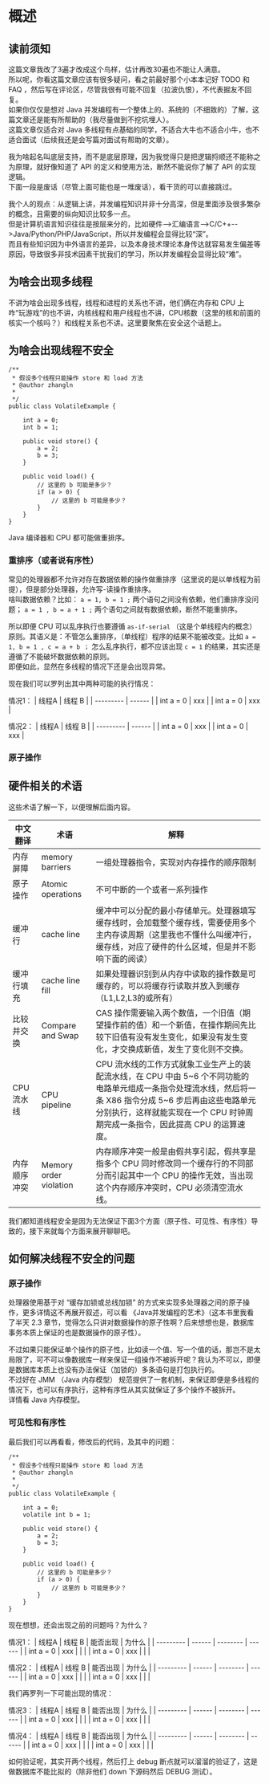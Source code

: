# 概述

## 读前须知

这篇文章我改了3遍才改成这个鸟样，估计再改30遍也不能让人满意。  
所以呢，你看这篇文章应该有很多疑问，看之前最好那个小本本记好 TODO 和 FAQ ，然后写在评论区，尽管我很有可能不回复（拉波仇恨），不代表掘友不回复。  
如果你仅仅是想对 Java 并发编程有一个整体上的、系统的（不细致的）了解，这篇文章还是能有所帮助的（我尽量做到不挖坑埋人）。  
这篇文章仅适合对 Java 多线程有点基础的同学，不适合大牛也不适合小牛，也不适合面试（后续我还是会写篇对面试有帮助的文章）。  

我为啥起名叫底层支持，而不是底层原理，因为我觉得只是把逻辑捋顺还不能称之为原理，就好像知道了 API 的定义和使用方法，断然不能说你了解了 API 的实现逻辑。  
下面一段是废话（尽管上面可能也是一堆废话），看干货的可以直接跳过。  

我个人的观点：从逻辑上讲，并发编程知识并非十分高深，但是里面涉及很多繁杂的概念，且需要的纵向知识比较多一点。  
但是计算机语言知识往往是按层来分的，比如硬件-->汇编语言-->C/C++-->Java/Python/PHP/JavaScript，所以并发编程会显得比较“深”。  
而且有些知识因为中外语言的差异，以及本身技术理论本身传达就容易发生偏差等原因，导致很多非技术因素干扰我们的学习，所以并发编程会显得比较“难”。  

## 为啥会出现多线程

不讲为啥会出现多线程，线程和进程的关系也不讲，他们俩在内存和 CPU 上咋“玩游戏”的也不讲，内核线程和用户线程也不讲，CPU核数（这里的核和前面的核实一个核吗？）和线程关系也不讲。这里要聚焦在安全这个话题上。  

## 为啥会出现线程不安全

```
/**
 * 假设多个线程只能操作 store 和 load 方法
 * @author zhangln
 *
 */
public class VolatileExample {

    int a = 0;
    int b = 1;

    public void store() {
        a = 2;
        b = 3;
    }

    public void load() {
        // 这里的 b 可能是多少？
        if (a > 0) {
            // 这里的 b 可能是多少？
        }
    }
}
``` 

Java 编译器和 CPU 都可能做重排序。  

### 重排序（或者说有序性）

常见的处理器都不允许对存在数据依赖的操作做重排序（这里说的是以单线程为前提），但是部分处理器，允许写-读操作重排序。  
啥叫数据依赖？比如： `a = 1, b = 1 ;` 两个语句之间没有依赖，他们重排序没问题； `a = 1 , b = a + 1 ;` 两个语句之间就有数据依赖，断然不能重排序。  

所以即便 CPU 可以乱序执行也要遵循 `as-if-serial` （这是个单线程内的概念） 原则。其语义是：不管怎么重排序，（单线程）程序的结果不能被改变。比如 `a = 1, b = 1 , c = a + b ；` 怎么乱序执行，都不应该出现 `c = 1` 的结果，其实还是遵循了不能破坏数据依赖的原则。  
即便如此，显然在多线程的情况下还是会出现异常。

现在我们可以罗列出其中两种可能的执行情况： 

情况1：
| 线程A     | 线程 B |
| --------- | ------ |
| int a = 0 | xxx    |
| int a = 0 | xxx    |

情况2：
| 线程A     | 线程 B |
| --------- | ------ |
| int a = 0 | xxx    |
| int a = 0 | xxx    |

### 原子操作

## 硬件相关的术语

这些术语了解一下，以便理解后面内容。

| 中文翻译     | 术语                   | 解释                                                                                                                                                                                                                                         |
| ------------ | ---------------------- | -------------------------------------------------------------------------------------------------------------------------------------------------------------------------------------------------------------------------------------------- |
| 内存屏障     | memory barriers        | 一组处理器指令，实现对内存操作的顺序限制                                                                                                                                                                                                     |
| 原子操作     | Atomic operations      | 不可中断的一个或者一系列操作                                                                                                                                                                                                                 |
| 缓冲行       | cache line             | 缓冲中可以分配的最小存储单元。处理器填写缓存线时，会加载整个缓存线，需要使用多个主内存读周期（这里我也不懂什么叫缓冲行，缓存线，对应了硬件的什么区域，但是并不影响下面的阅读）                                                               |
| 缓冲行填充   | cache line fill        | 如果处理器识别到从内存中读取的操作数是可缓存的，可以将缓存行读取并放入到缓存（L1,L2,L3的或所有）                                                                                                                                             |
| 比较并交换   | Compare and Swap       | CAS 操作需要输入两个数值，一个旧值（期望操作前的值）和一个新值，在操作期间先比较下旧值有没有发生变化，如果没有发生变化，才交换成新值，发生了变化则不交换。                                                                                   |
| CPU 流水线   | CPU pipeline           | CPU 流水线的工作方式就象工业生产上的装配流水线，在 CPU 中由 5~6 个不同功能的电路单元组成一条指令处理流水线，然后将一条 X86 指令分成 5~6 步后再由这些电路单元分别执行，这样就能实现在一个 CPU 时钟周期完成一条指令，因此提高 CPU 的运算速度。 |
| 内存顺序冲突 | Memory order violation | 内存顺序冲突一般是由假共享引起，假共享是指多个 CPU 同时修改同一个缓存行的不同部分而引起其中一个 CPU 的操作无效，当出现这个内存顺序冲突时，CPU 必须清空流水线。                                                                               |

我们都知道线程安全是因为无法保证下面3个方面（原子性、可见性、有序性）导致的，接下来就每个方面来展开聊聊吧。  

## 如何解决线程不安全的问题

### 原子操作

处理器使用基于对 “缓存加锁或总线加锁” 的方式来实现多处理器之间的原子操作，更多详情这不再展开叙述，可以看 《Java并发编程的艺术》（这本书里我看了半天 2.3 章节，觉得怎么只讲对数据操作的原子性啊？后来想想也是，数据库事务本质上保证的也是数据操作的原子性）。  

不过如果只能保证单个操作的原子性，比如读一个值、写一个值的话，那岂不是太局限了，可不可以像数据库一样来保证一组操作不被拆开呢？我认为不可以，即便是数据库本质上也没有办法保证（加锁的）多条语句是打包执行的。  
不过好在 JMM （Java 内存模型） 规范提供了一套机制，来保证即便是多线程的情况下，也可以有序执行，这种有序性从其实就保证了多个操作不被拆开。  
详情看 Java 内存模型。  

### 可见性和有序性









最后我们可以再看看，修改后的代码，及其中的问题：

```
/**
 * 假设多个线程只能操作 store 和 load 方法
 * @author zhangln
 *
 */
public class VolatileExample {

    int a = 0;
    volatile int b = 1;

    public void store() {
        a = 2;
        b = 3;
    }

    public void load() {
        // 这里的 b 可能是多少？
        if (a > 0) {
            // 这里的 b 可能是多少？
        }
    }
}
```

现在想想，还会出现之前的问题吗？为什么？ 

情况1：
| 线程A     | 线程 B | 能否出现 | 为什么 |
| --------- | ------ | -------- | ------ |
| int a = 0 | xxx    |          |        |
| int a = 0 | xxx    |          |        |

情况2：
| 线程A     | 线程 B | 能否出现 | 为什么 |
| --------- | ------ | -------- | ------ |
| int a = 0 | xxx    |          |        |
| int a = 0 | xxx    |          |        |

我们再罗列一下可能出现的情况：

情况3：
| 线程A     | 线程 B | 能否出现 | 为什么 |
| --------- | ------ | -------- | ------ |
| int a = 0 | xxx    |          |        |
| int a = 0 | xxx    |          |        |

情况4：
| 线程A     | 线程 B | 能否出现 | 为什么 |
| --------- | ------ | -------- | ------ |
| int a = 0 | xxx    |          |        |
| int a = 0 | xxx    |          |        |

如何验证呢，其实开两个线程，然后打上 debug 断点就可以溜溜的验证了，这是做数据库不能比拟的（除非他们 down 下源码然后 DEBUG 测试）。 

